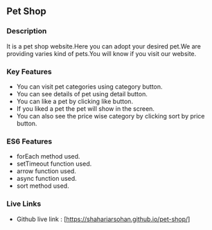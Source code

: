 ## Pet Shop

### Description

It is a pet shop website.Here you can adopt your desired pet.We are providing varies kind of pets.You will know if you visit our website.

### Key Features

- You can visit pet categories using category button.
- You can see details of pet using detail button.
- You can like a pet by clicking like button.
- If you liked a pet the pet will show in the screen.
- You can also see the price wise category by clicking sort by price button.

### ES6 Features

- forEach method used.
- setTimeout function used.
- arrow function used.
- async function used.
- sort method used.

### Live Links

- Github live link : [https://shahariarsohan.github.io/pet-shop/]
